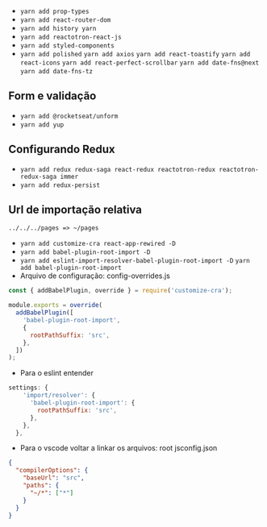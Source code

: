 - `yarn add prop-types`
- `yarn add react-router-dom`
- `yarn add history yarn`
- `yarn add reactotron-react-js`
- `yarn add styled-components`
- `yarn add polished`
  `yarn add axios`
  `yarn add react-toastify`
  `yarn add react-icons`
  `yarn add react-perfect-scrollbar`
  `yarn add date-fns@next`
  `yarn add date-fns-tz`

## Form e validação

- `yarn add @rocketseat/unform`
- `yarn add yup`

## Configurando Redux

- `yarn add redux redux-saga react-redux reactotron-redux reactotron-redux-saga immer`
- `yarn add redux-persist`

## Url de importação relativa

`../../../pages => ~/pages`

- `yarn add customize-cra react-app-rewired -D`
- `yarn add babel-plugin-root-import -D`
- `yarn add eslint-import-resolver-babel-plugin-root-import -D`
  `yarn add babel-plugin-root-import`
- Arquivo de configuração: config-overrides.js

```js
const { addBabelPlugin, override } = require('customize-cra');

module.exports = override(
  addBabelPlugin([
    'babel-plugin-root-import',
    {
      rootPathSuffix: 'src',
    },
  ])
);
```

- Para o eslint entender

```js
settings: {
    'import/resolver': {
      'babel-plugin-root-import': {
        rootPathSuffix: 'src',
      },
    },
  },
```

- Para o vscode voltar a linkar os arquivos: root jsconfig.json

```json
{
  "compilerOptions": {
    "baseUrl": "src",
    "paths": {
      "~/*": ["*"]
    }
  }
}
```

